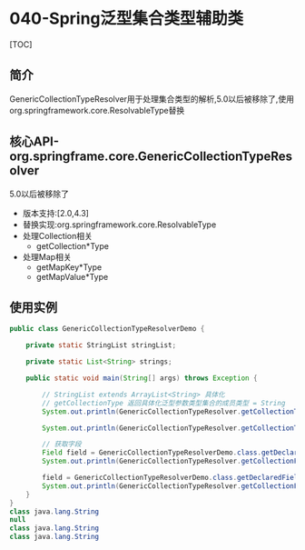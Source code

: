 # 040-Spring泛型集合类型辅助类

[TOC]

## 简介

GenericCollectionTypeResolver用于处理集合类型的解析,5.0以后被移除了,使用org.springframework.core.ResolvableType替换

## 核心API-org.springframe.core.GenericCollectionTypeResolver

5.0以后被移除了

- 版本支持:[2.0,4.3]
- 替换实现:org.springframework.core.ResolvableType
- 处理Collection相关
  - getCollection*Type
- 处理Map相关
  - getMapKey*Type
  - getMapValue*Type

## 使用实例

```java
public class GenericCollectionTypeResolverDemo {

    private static StringList stringList;

    private static List<String> strings;

    public static void main(String[] args) throws Exception {

        // StringList extends ArrayList<String> 具体化
        // getCollectionType 返回具体化泛型参数类型集合的成员类型 = String
        System.out.println(GenericCollectionTypeResolver.getCollectionType(StringList.class));

        System.out.println(GenericCollectionTypeResolver.getCollectionType(ArrayList.class));

        // 获取字段
        Field field = GenericCollectionTypeResolverDemo.class.getDeclaredField("stringList");
        System.out.println(GenericCollectionTypeResolver.getCollectionFieldType(field));

        field = GenericCollectionTypeResolverDemo.class.getDeclaredField("strings");
        System.out.println(GenericCollectionTypeResolver.getCollectionFieldType(field));
    }
}
class java.lang.String
null
class java.lang.String
class java.lang.String
```

